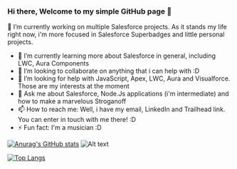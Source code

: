 ### Hi there, Welcome to my simple GitHub page 👋
<!--
**JhonataCampos/JhonataCampos** is a ✨ _special_ ✨ repository because its `README.md` (this file) appears on your GitHub profile.
-->

🔭 I’m currently working on multiple Salesforce projects. As it stands my life right now, i'm more focused in Salesforce Superbadges and little personal projects.
- 🌱 I’m currently learning more about Salesforce in general, including LWC, Aura Components
- 👯 I’m looking to collaborate on anything that i can help with :D
- 🤔 I’m looking for help with JavaScript, Apex, LWC, Aura and Visualforce. Those are my interests at the moment
- 💬 Ask me about Salesforce, Node.Js applications (i'm intermediate) and how to make a marvelous Stroganoff
- 📫 How to reach me: Well, i have my email, LinkedIn and Trailhead link. You can enter in touch with me there! :D
- ⚡ Fun fact: I'm a musician :D

[![Anurag's GitHub stats](https://github-readme-stats.vercel.app/api?username=JhonataCampos&count_private=true&show_icons=true&theme=radical)](https://github.com/anuraghazra/github-readme-stats)
![Alt text](https://spotify-recently-played-readme.vercel.app/api?user=12171886399&count=2)

[![Top Langs](https://github-readme-stats.vercel.app/api/top-langs/?username=JhonataCampos&layout=compact)](https://github.com/anuraghazra/github-readme-stats)


